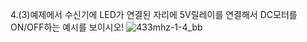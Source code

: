 4.(3)예제에서 수신기에 LED가 연결된 자리에 5V릴레이를 연결해서 DC모터를 ON/OFF하는 예시를 보이시오!
![433mhz-1-4_bb](https://github.com/user-attachments/assets/72035eae-42b8-4f10-92ff-99a2536d60da)
